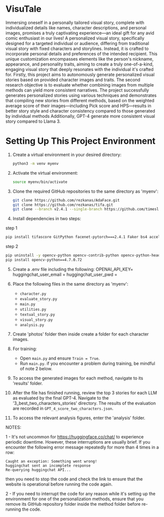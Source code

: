 # VisuTale
Immersing oneself in a personally tailored visual story, complete with individualized details like names, character descriptions, and personal images, promises a truly captivating experience—an ideal gift for any avid comic enthusiast in our lives! A personalized visual story, specifically designed for a targeted individual or audience, differing from traditional visual story with fixed characters and storylines. Instead, it is crafted to incorporate personal details and preferences of the intended recipient. This unique customization encompasses elements like the person's nickname,  appearance, and personality traits, aiming to create a truly one-of-a-kind, engaging visual story that deeply resonates with the individual it's crafted for. 
Firstly, this project aims to autonomously generate personalized visual stories based on provided character images and traits. The second research objective is to evaluate whether combining images from multiple methods can yield more consistent narratives. The project successfully generates personalized stories using various techniques and demonstrates that compiling new stories from different 
methods, based on the weighted average score of their images—including Pick score and HPS—results in better story style and character consistency compared to those generated by individual methods Additionally, GPT-4 generate more consistent visual story compared to Llama 3.


# Setting Up This Project Environment

1. Create a virtual environment in your desired directory:
   ```bash
   python3 -m venv myenv
   ```

2. Activate the virtual environment:
   ```bash
   source myenv/bin/activate
   ```

3. Clone the required GitHub repositories to the same directory as 'myenv':
   ```bash
   git clone https://github.com/rezkanas/AdaFace.git
   git clone https://github.com/rezkanas/tifa.git
   git clone --branch v2.4.1 --single-branch https://github.com/timesler/facenet-pytorch.git facenet_pytorch
   ```
4. Install dependencies in two steps:

step 1 
   ```bash
   pip install tifascore GitPython facenet-pytorch===2.4.1 Faker bs4 accelerate python-dotenv ultralytics diffusers==0.21.1 transformers==4.39.3 hpsv2 openai wget hugchat torch==2.0.1 torchvision==0.15.2 torchaudio==2.0.2 xformers==0.0.20 peft==0.11.0 PyYAML datasets==2.18.0 torchmetrics==0.11.4 hydra-core==1.0.7 omegaconf==2.0.6 antlr4-python3-runtime==4.8 
   ```
step 2
   ```bash
   pip uninstall -y opencv-python opencv-contrib-python opencv-python-headless 
   pip install opencv-python==4.7.0.72
   ```
5. Create a .env file including the following: 
OPENAI_API_KEY= <key>
huggingchat_user_email = <email>
huggingchat_user_pwd = <password>

6. Place the following files in the same directory as 'myenv':
   - `character.py`
   - `evaluate_story.py`
   - `main.py`
   - `utilities.py`
   - `textual_story.py`
   - `visual_story.py`
   - `analysis.py`

7. Create 'photos' folder then inside create a folder for each character images.

8. For training:
    - Open `main.py` and ensure `Train = True`.
    - Run `main.py`.
if you encounter a problem during training, be mindful of note 2 below. 

9. To access the generated images for each method, navigate to its 'results' folder.

10. After the file has finished running, review the top 3 stories for each LLM as evaluated by the final GPT-4. Navigate to the '3_best_two_characters_stories' directory. The results of the evaluation are recorded in `GPT_4_score_two_characters.json`.

11. To access the relevant analysis figures, enter the 'analysis' folder.



NOTES: 

1 - It's not uncommon for https://huggingface.co/chat/ to experience periodic downtime. However, these interruptions are usually brief. If you encounter the following error message repeatedly for more than 4 times in a row:

```
Caught an exception: Something went wrong!
huggingchat sent an incomplete response
Re-querying huggingchat API...
```
then you need to stop the code and check the link to ensure that the website is operational before running the code again. 
 
2 - If you need to interrupt the code for any reason while it's setting up the environment for one of the personalization methods, ensure that you remove its GitHub repository folder inside the method folder before re-running the code.

